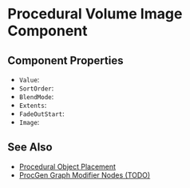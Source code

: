 # Procedural Volume Image Component

<!-- PAGE IS TODO -->

## Component Properties

* `Value`: 
* `SortOrder`: 
* `BlendMode`: 
* `Extents`: 
* `FadeOutStart`: 
* `Image`: 

## See Also

* [Procedural Object Placement](procedural-object-placement.md)
* [ProcGen Graph Modifier Nodes (TODO)](procgen-graph-modifies.md)
